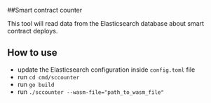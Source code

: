 ##Smart contract counter

This tool will read data from the Elasticsearch database about smart contract deploys.

## How to use

- update the Elasticsearch configuration inside `config.toml` file
- run `cd cmd/sccounter`
- run `go build`
- run `./sccounter --wasm-file="path_to_wasm_file"`